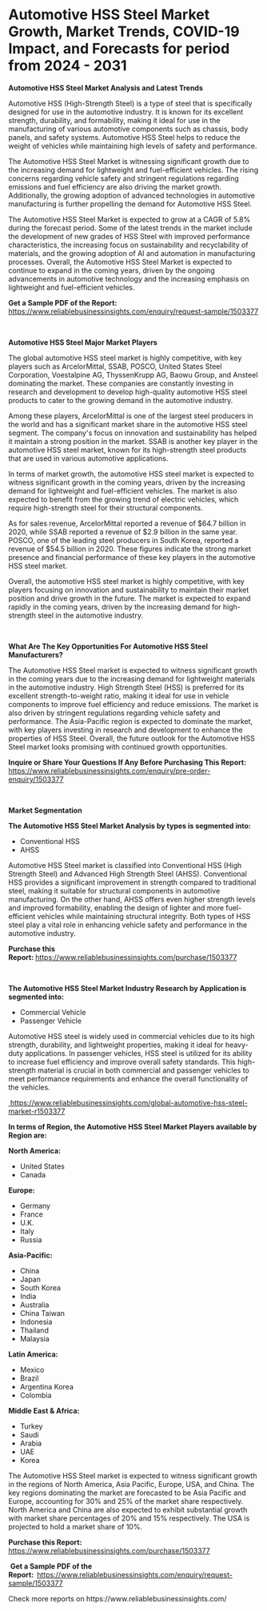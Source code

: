 <p><h1>Automotive HSS Steel Market Growth, Market Trends, COVID-19 Impact, and Forecasts for period from 2024 - 2031</h1></p><p><strong>Automotive HSS Steel Market Analysis and Latest Trends</strong></p>
<p><p>Automotive HSS (High-Strength Steel) is a type of steel that is specifically designed for use in the automotive industry. It is known for its excellent strength, durability, and formability, making it ideal for use in the manufacturing of various automotive components such as chassis, body panels, and safety systems. Automotive HSS Steel helps to reduce the weight of vehicles while maintaining high levels of safety and performance.</p><p>The Automotive HSS Steel Market is witnessing significant growth due to the increasing demand for lightweight and fuel-efficient vehicles. The rising concerns regarding vehicle safety and stringent regulations regarding emissions and fuel efficiency are also driving the market growth. Additionally, the growing adoption of advanced technologies in automotive manufacturing is further propelling the demand for Automotive HSS Steel.</p><p>The Automotive HSS Steel Market is expected to grow at a CAGR of 5.8% during the forecast period. Some of the latest trends in the market include the development of new grades of HSS Steel with improved performance characteristics, the increasing focus on sustainability and recyclability of materials, and the growing adoption of AI and automation in manufacturing processes. Overall, the Automotive HSS Steel Market is expected to continue to expand in the coming years, driven by the ongoing advancements in automotive technology and the increasing emphasis on lightweight and fuel-efficient vehicles.</p></p>
<p><strong>Get a Sample PDF of the Report:&nbsp;</strong> <a href="https://www.reliablebusinessinsights.com/enquiry/request-sample/1503377">https://www.reliablebusinessinsights.com/enquiry/request-sample/1503377</a></p>
<p>&nbsp;</p>
<p><strong>Automotive HSS Steel Major Market Players</strong></p>
<p><p>The global automotive HSS steel market is highly competitive, with key players such as ArcelorMittal, SSAB, POSCO, United States Steel Corporation, Voestalpine AG, ThyssenKrupp AG, Baowu Group, and Ansteel dominating the market. These companies are constantly investing in research and development to develop high-quality automotive HSS steel products to cater to the growing demand in the automotive industry.</p><p>Among these players, ArcelorMittal is one of the largest steel producers in the world and has a significant market share in the automotive HSS steel segment. The company's focus on innovation and sustainability has helped it maintain a strong position in the market. SSAB is another key player in the automotive HSS steel market, known for its high-strength steel products that are used in various automotive applications.</p><p>In terms of market growth, the automotive HSS steel market is expected to witness significant growth in the coming years, driven by the increasing demand for lightweight and fuel-efficient vehicles. The market is also expected to benefit from the growing trend of electric vehicles, which require high-strength steel for their structural components.</p><p>As for sales revenue, ArcelorMittal reported a revenue of $64.7 billion in 2020, while SSAB reported a revenue of $2.9 billion in the same year. POSCO, one of the leading steel producers in South Korea, reported a revenue of $54.5 billion in 2020. These figures indicate the strong market presence and financial performance of these key players in the automotive HSS steel market.</p><p>Overall, the automotive HSS steel market is highly competitive, with key players focusing on innovation and sustainability to maintain their market position and drive growth in the future. The market is expected to expand rapidly in the coming years, driven by the increasing demand for high-strength steel in the automotive industry.</p></p>
<p>&nbsp;</p>
<p><strong>What Are The Key Opportunities For Automotive HSS Steel Manufacturers?</strong></p>
<p><p>The Automotive HSS Steel market is expected to witness significant growth in the coming years due to the increasing demand for lightweight materials in the automotive industry. High Strength Steel (HSS) is preferred for its excellent strength-to-weight ratio, making it ideal for use in vehicle components to improve fuel efficiency and reduce emissions. The market is also driven by stringent regulations regarding vehicle safety and performance. The Asia-Pacific region is expected to dominate the market, with key players investing in research and development to enhance the properties of HSS Steel. Overall, the future outlook for the Automotive HSS Steel market looks promising with continued growth opportunities.</p></p>
<p><strong>Inquire or Share Your Questions If Any Before Purchasing This Report:</strong> <a href="https://www.reliablebusinessinsights.com/enquiry/pre-order-enquiry/1503377">https://www.reliablebusinessinsights.com/enquiry/pre-order-enquiry/1503377</a></p>
<p>&nbsp;</p>
<p><strong>Market Segmentation</strong></p>
<p><strong>The Automotive HSS Steel Market Analysis by types is segmented into:</strong></p>
<p><ul><li>Conventional HSS</li><li>AHSS</li></ul></p>
<p><p>Automotive HSS Steel market is classified into Conventional HSS (High Strength Steel) and Advanced High Strength Steel (AHSS). Conventional HSS provides a significant improvement in strength compared to traditional steel, making it suitable for structural components in automotive manufacturing. On the other hand, AHSS offers even higher strength levels and improved formability, enabling the design of lighter and more fuel-efficient vehicles while maintaining structural integrity. Both types of HSS steel play a vital role in enhancing vehicle safety and performance in the automotive industry.</p></p>
<p><strong>Purchase this Report:&nbsp;</strong><a href="https://www.reliablebusinessinsights.com/purchase/1503377">https://www.reliablebusinessinsights.com/purchase/1503377</a></p>
<p>&nbsp;</p>
<p><strong>The Automotive HSS Steel Market Industry Research by Application is segmented into:</strong></p>
<p><ul><li>Commercial Vehicle</li><li>Passenger Vehicle</li></ul></p>
<p><p>Automotive HSS steel is widely used in commercial vehicles due to its high strength, durability, and lightweight properties, making it ideal for heavy-duty applications. In passenger vehicles, HSS steel is utilized for its ability to increase fuel efficiency and improve overall safety standards. This high-strength material is crucial in both commercial and passenger vehicles to meet performance requirements and enhance the overall functionality of the vehicles.</p></p>
<p><a href="https://www.reliablebusinessinsights.com/global-automotive-hss-steel-market-r1503377">&nbsp;https://www.reliablebusinessinsights.com/global-automotive-hss-steel-market-r1503377</a></p>
<p><strong>In terms of Region, the Automotive HSS Steel Market Players available by Region are:</strong></p>
<p>
    <p> <strong> North America: </strong>
        <ul>
            <li>United States</li>
            <li>Canada</li>
        </ul>
        </p> 
    <p> <strong> Europe: </strong>
        <ul>
            <li>Germany</li>
            <li>France</li>
            <li>U.K.</li>
            <li>Italy</li>
            <li>Russia</li>
        </ul>
        </p> 
    <p> <strong> Asia-Pacific: </strong>
        <ul>
            <li>China</li>
            <li>Japan</li>
            <li>South Korea</li>
            <li>India</li>
            <li>Australia</li>
            <li>China Taiwan</li>
            <li>Indonesia</li>
            <li>Thailand</li>
            <li>Malaysia</li>
        </ul>
        </p> 
    <p> <strong> Latin America: </strong>
        <ul>
            <li>Mexico</li>
            <li>Brazil</li>
            <li>Argentina Korea</li>
            <li>Colombia</li>
        </ul>
        </p> 
    <p> <strong> Middle East & Africa: </strong>
        <ul>
            <li>Turkey</li>
            <li>Saudi</li>
            <li>Arabia</li>
            <li>UAE</li>
            <li>Korea</li>
        </ul>
    </p>
    </p>
<p><p>The Automotive HSS Steel market is expected to witness significant growth in the regions of North America, Asia Pacific, Europe, USA, and China. The key regions dominating the market are forecasted to be Asia Pacific and Europe, accounting for 30% and 25% of the market share respectively. North America and China are also expected to exhibit substantial growth with market share percentages of 20% and 15% respectively. The USA is projected to hold a market share of 10%.</p></p>
<p><strong>Purchase this Report: </strong><a href="https://www.reliablebusinessinsights.com/purchase/1503377">https://www.reliablebusinessinsights.com/purchase/1503377</a></p>
<p>&nbsp;<strong>Get a Sample PDF of the Report:&nbsp;&nbsp;</strong><a href="https://www.reliablebusinessinsights.com/enquiry/request-sample/1503377">https://www.reliablebusinessinsights.com/enquiry/request-sample/1503377</a></p>
<p><strong></strong></p>
<p>Check more reports on https://www.reliablebusinessinsights.com/</p>